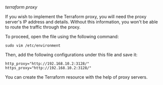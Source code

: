 _terraform proxy_

If you wish to implement the Terraform proxy, you will need the proxy server's IP address and details. Without this information, you won't be able to route the traffic through the proxy.

To proceed, open the file using the following command:

```
sudo vim /etc/environment
```

Then, add the following configurations under this file and save it:

```
http_proxy="http://192.168.10.2:3128/"
https_proxy="http://192.168.10.2:3128/"
```

You can create the Terraform resource with the help of proxy servers.
